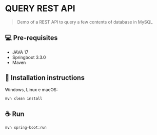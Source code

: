 # QUERY REST API

> Demo of a REST API to query a few contents of database in MySQL

## 💻 Pre-requisites

- JAVA 17
- Springboot 3.3.0
- Maven

## 🚀 Installation instructions

Windows, Linux e macOS:

```
mvn clean install
```

## ☕ Run

```
mvn spring-boot:run
```